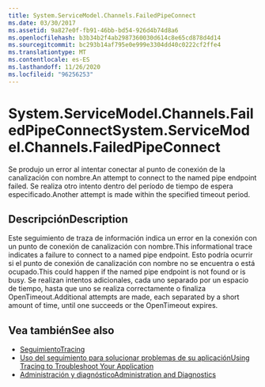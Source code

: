 ```yaml
---
title: System.ServiceModel.Channels.FailedPipeConnect
ms.date: 03/30/2017
ms.assetid: 9a827e0f-fb91-46bb-bd54-926d4b74d8a6
ms.openlocfilehash: b3b34b2f4ab2987360030d614c8e65cd878d4d14
ms.sourcegitcommit: bc293b14af795e0e999e3304dd40c0222cf2ffe4
ms.translationtype: MT
ms.contentlocale: es-ES
ms.lasthandoff: 11/26/2020
ms.locfileid: "96256253"
---
```

# <a name="systemservicemodelchannelsfailedpipeconnect"></a><span data-ttu-id="e9915-102">System.ServiceModel.Channels.FailedPipeConnect</span><span class="sxs-lookup"><span data-stu-id="e9915-102">System.ServiceModel.Channels.FailedPipeConnect</span></span>

<span data-ttu-id="e9915-103">Se produjo un error al intentar conectar al punto de conexión de la canalización con nombre.</span><span class="sxs-lookup"><span data-stu-id="e9915-103">An attempt to connect to the named pipe endpoint failed.</span></span> <span data-ttu-id="e9915-104">Se realiza otro intento dentro del período de tiempo de espera especificado.</span><span class="sxs-lookup"><span data-stu-id="e9915-104">Another attempt is made within the specified timeout period.</span></span>  
  
## <a name="description"></a><span data-ttu-id="e9915-105">Descripción</span><span class="sxs-lookup"><span data-stu-id="e9915-105">Description</span></span>  

 <span data-ttu-id="e9915-106">Este seguimiento de traza de información indica un error en la conexión con un punto de conexión de canalización con nombre.</span><span class="sxs-lookup"><span data-stu-id="e9915-106">This informational trace indicates a failure to connect to a named pipe endpoint.</span></span> <span data-ttu-id="e9915-107">Esto podría ocurrir si el punto de conexión de canalización con nombre no se encuentra o está ocupado.</span><span class="sxs-lookup"><span data-stu-id="e9915-107">This could happen if the named pipe endpoint is not found or is busy.</span></span> <span data-ttu-id="e9915-108">Se realizan intentos adicionales, cada uno separado por un espacio de tiempo, hasta que uno se realiza correctamente o finaliza OpenTimeout.</span><span class="sxs-lookup"><span data-stu-id="e9915-108">Additional attempts are made, each separated by a short amount of time, until one succeeds or the OpenTimeout expires.</span></span>  
  
## <a name="see-also"></a><span data-ttu-id="e9915-109">Vea también</span><span class="sxs-lookup"><span data-stu-id="e9915-109">See also</span></span>

- [<span data-ttu-id="e9915-110">Seguimiento</span><span class="sxs-lookup"><span data-stu-id="e9915-110">Tracing</span></span>](index.md)
- [<span data-ttu-id="e9915-111">Uso del seguimiento para solucionar problemas de su aplicación</span><span class="sxs-lookup"><span data-stu-id="e9915-111">Using Tracing to Troubleshoot Your Application</span></span>](using-tracing-to-troubleshoot-your-application.md)
- [<span data-ttu-id="e9915-112">Administración y diagnóstico</span><span class="sxs-lookup"><span data-stu-id="e9915-112">Administration and Diagnostics</span></span>](../index.md)
